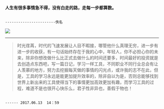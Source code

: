 **人生有很多事情急不得，没有白走的路，走每一步都算数。**

```
                                                                                     -----------------------佚名
```

![](http://upload-images.jianshu.io/upload_images/1881355-8559da15fb2225cd.jpg?imageMogr2/auto-orient/strip%7CimageView2/2/w/1080/q/50)

---

> 时光荏苒，时代的飞速发展让人目不暇接，哪管他什么真理无穷，进一步有进一步的收获，有一句话始终存在于我的心中，年轻人，你不必担心你的未来，除非你想改做什么比正式去做什么的时间还要多，时间最好的投资就是去创造点东西吧，写一篇日记，学习一样工具，不同职业不同行业总会有让人羡慕的地方，努力去挖掘每天做的事情的闪光点，或许我的志不在此，但是，工具的学习永远是能更加提升效率的，除非自以为是，否则总能够找到世界上新出来的工具使得当下的事情更加高效更加有趣，而学习工具的过程，难道不是也很开心快乐么，君子性非异也，善假于物也！

                                                                                                                                                                                 ------ 2017.06.13  14：59




